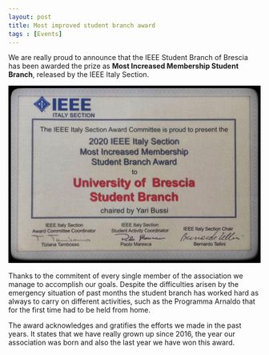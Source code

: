 ```yaml
---
layout: post
title: Most improved student branch award
tags : [Events]
---
```


We are really proud to announce that the IEEE Student Branch of Brescia has been awarded the prize as **Most Increased Membership Student Branch**, released by the IEEE Italy Section.

![Image](/images/header_prize.jpg)

Thanks to the commitent of every single member of the association we manage to accomplish our goals.
Despite the difficulties arisen by the emergency situation of past months the student branch has worked hard as always to carry on different activities, such as the Programma Arnaldo that for the first time had to be held from home.

The award acknowledges and gratifies the efforts we made in the past years. It states that we have really grown up since 2016, the year our association was born and also the last year we have won this award.
